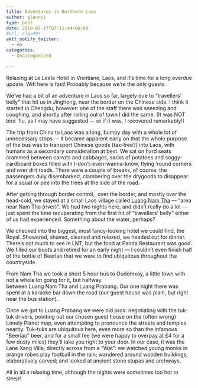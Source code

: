 ```yaml
---
title: Adventures in Northern Laos
author: glennji
type: post
date: 2010-07-17T07:11:44+00:00
#url: /?p=494
aktt_notify_twitter:
  - no
categories:
  - Uncategorized

---
```

Relaxing at Le Leela Hotel in Vientiane, Laos, and it&#8217;s time for a long overdue update. Wifi here is fast! Probably because we&#8217;re the only guests.
  
We&#8217;ve had a bit of an adventure in Laos so far, largely due to &#8220;travellers&#8217; belly&#8221; that hit us in Jinghong, near the border on the Chinese side. I think it started in Chengdu, however: one of the staff there was sneezing and coughing, and shortly after rolling out of town I did the same. (It was NOT bird &#8216;flu, as I may have suggested &#8212; or if it was, I recovered remarkably!)
  
The trip from China to Laos was a long, bumpy day with a whole lot of unnecessary stops &#8212; it became apparent early on that the whole purpose of the bus was to transport Chinese goods (tax-free?) into Laos, with humans as a secondary consideration at best. We sat on hard seats crammed between carrots and cabbages, sacks of potatoes and soggy-cardboard boxes filled with I-don&#8217;t-even-wanna-know, flying &#8217;round corners and over dirt roads. There were a couple of breaks, of course: the passengers duly disembarked, clambering over the drygoods to disappear for a squat or pee into the trees at the side of the road.
  
After getting through border control,  over the border, and mostly over the head-cold, we stayed at a small Laos village called [Luang Nam Tha][1] &#8212; &#8220;area near Nam Tha (river)&#8221;. We had two nights here, and didn&#8217;t really do a lot &#8212; just spent the time recuperating from the first hit of &#8220;travellers&#8217; belly&#8221; either of us had experienced. Something about the water, perhaps?
  
We checked into the biggest, most fancy-looking hotel we could find, the Royal. Showered, shaved, cleaned and relaxed, we headed out for dinner. There&#8217;s not much to see in LNT, but the food at Panda Restaurant was good. We filled our boots and retired for an early night &#8212; I couldn&#8217;t even finish half of the bottle of Beerlao that we were to find ubiquitous throughout the countryside.
  
From Nam Tha we took a short 5 hour bus to Oudomxay, a little town with not a whole lot going for it, but halfway between Luang Nam Tha and Luang Prabang. Our one night there was spent at a karaoke bar down the road (our guest house was plain, but right near the bus station).
  
Once we got to Luang Prabang we were old pros: negotiating with the tuk-tuk drivers, pointing out our chosen guest house on the (often wrong) Lonely Planet map, even attempting to pronounce the streets and temples nearby. Tuk-tuks are ubiquitous here, even more so than the infamous &#8220;Beerlao&#8221; beer, and for a small fee (we were happy to overpay at £4 for a few dusty miles) they&#8217;ll take you right to your door. In our case, it was the Lane Xang Villa, directly across from a &#8220;Wat&#8221;: we watched young monks in orange robes play football in the rain; wandered around wooden buildings, elaboratively carved; and looked at ancient stone stupas and archways.
  
All in all a relaxing time, although the nights were sometimes too hot to sleep!

 [1]: http://wikitravel.org/en/Luang_Nam_Tha "Wikitravel page"
